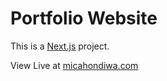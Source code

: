 # Portfolio Website 

This is a [Next.js](https://nextjs.org) project. 


View Live at [micahondiwa.com](https://micahondiwa.com)